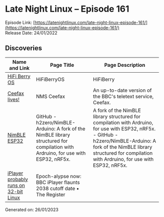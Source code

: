 # Late Night Linux – Episode 161
Episode Link: [https://latenightlinux.com/late-night-linux-episode-161/](https://latenightlinux.com/late-night-linux-episode-161/)  
Release Date: 24/01/2022
## Discoveries

| Name and Link | Page Title | Page Description |
| ----- | ----- | ----- |
| [HiFi Berry OS](https://www.hifiberry.com/hifiberryos/) | HiFiBerryOS | HiFiBerry |  |
| [Ceefax lives!](https://www.nathanmediaservices.co.uk/teletext-viewer/) | NMS Ceefax | An up-to-date version of the BBC's teletext service, Ceefax. |
| [NimBLE ESP32](https://github.com/h2zero/NimBLE-Arduino) | GitHub - h2zero/NimBLE-Arduino: A fork of the NimBLE library structured for compilation with Ardruino, for use with ESP32, nRF5x. | A fork of the NimBLE library structured for compilation with Ardruino, for use with ESP32, nRF5x. - GitHub - h2zero/NimBLE-Arduino: A fork of the NimBLE library structured for compilation with Ardruino, for use with ESP32, nRF5x. |
| [iPlayer probably runs on 32-bit Linux](https://www.theregister.com/2022/01/17/bbc_iplayer_expires_2038/) | Epoch-alypse now: BBC iPlayer flaunts 2038 cutoff date • The Register |  |

Generated on: 26/01/2023